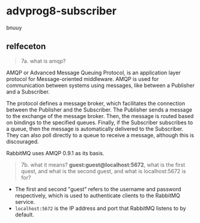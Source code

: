 # advprog8-subscriber

bnuuy


## relfeceton

> 7a. what is amqp?

AMQP or Advanced Message Queuing Protocol, is an application layer protocol for Message-oriented middleware.
AMQP is used for communication between systems using messages, like between a Publisher and a Subscriber.

The protocol defines a message broker, which facilitates the connection between the Publisher and the Subscriber.
The Publisher sends a message to the exchange of the message broker.
Then, the message is routed based on bindings to the specified queues.
Finally, if the Subscriber subscribes to a queue, then the message is automatically delivered to the Subscriber.
They can also poll directly to a queue to receive a message, although this is discouraged. 

RabbitMQ uses AMQP 0.9.1 as its basis.

> 7b. what it means? **guest:guest@localhost:5672**, what is the first quest, and what is the second guest, and what is localhost:5672 is for?

- The first and second "guest" refers to the username and password respectively,
which is used to authenticate clients to the RabbitMQ service.
- `localhost:5672` is the IP address and port that RabbitMQ listens to by default.